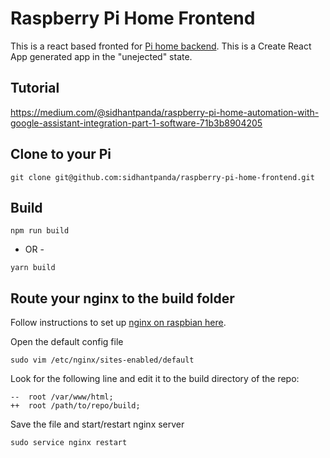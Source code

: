 # Raspberry Pi Home Frontend
This is a react based fronted for [Pi home backend](https://github.com/sidhantpanda/raspberry-pi-home-backend). This is a Create React App generated app in the "unejected" state.

## Tutorial
https://medium.com/@sidhantpanda/raspberry-pi-home-automation-with-google-assistant-integration-part-1-software-71b3b8904205

## Clone to your Pi
```
git clone git@github.com:sidhantpanda/raspberry-pi-home-frontend.git
```

## Build

```
npm run build
```

- OR -

```
yarn build
```

## Route your nginx to the build folder
Follow instructions to set up [nginx on raspbian here](https://www.raspberrypi.org/documentation/remote-access/web-server/nginx.md).

Open the default config file
```
sudo vim /etc/nginx/sites-enabled/default
```

Look for the following line and edit it to the build directory of the repo:
```
--  root /var/www/html;
++  root /path/to/repo/build;
```

Save the file and start/restart nginx server
```
sudo service nginx restart
```



##
